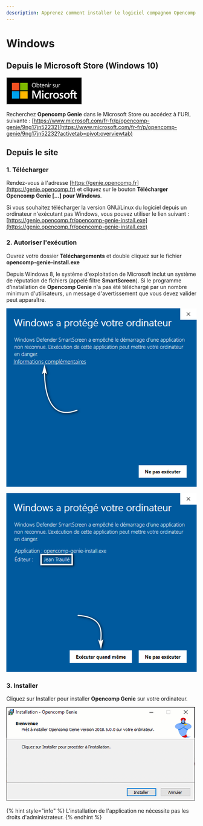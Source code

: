 ```yaml
---
description: Apprenez comment installer le logiciel compagnon Opencomp Genie sur Windows.
---
```


# Windows

## Depuis le Microsoft Store \(Windows 10\)

![](../../../.gitbook/assets/rsz_french_get-it-from-ms_invariantculture_default.png)

Recherchez **Opencomp Genie** dans le Microsoft Store ou accédez à l'URL suivante : [https://www.microsoft.com/fr-fr/p/opencomp-genie/9ng17jn52232](https://www.microsoft.com/fr-fr/p/opencomp-genie/9ng17jn52232?activetab=pivot:overviewtab)

## Depuis le site

### 1. Télécharger

Rendez-vous à l'adresse [https://genie.opencomp.fr](https://genie.opencomp.fr) et cliquez sur le bouton **Télécharger Opencomp Genie \[...\] pour Windows**. 

Si vous souhaitez télécharger la version GNU/Linux du logiciel depuis un ordinateur n'exécutant pas Windows, vous pouvez utiliser le lien suivant : [https://genie.opencomp.fr/opencomp-genie-install.exe](https://genie.opencomp.fr/opencomp-genie-install.exe)

### 2. Autoriser l'exécution

Ouvrez votre dossier **Téléchargements** et double cliquez sur le fichier **opencomp-genie-install.exe**

Depuis Windows 8, le système d'exploitation de Microsoft inclut un système de réputation de fichiers \(appelé filtre **SmartScreen**\). Si le programme d'installation de **Opencomp Genie** n'a pas été téléchargé par un nombre minimum d'utilisateurs, un message d'avertissement que vous devez valider peut apparaître.

![Cliquez sur &quot;Informations compl&#xE9;mentaires&quot;](../../../.gitbook/assets/smart-screen-1.png)

![Cliquez sur &quot;Ex&#xE9;cuter quand m&#xEA;me&quot;](../../../.gitbook/assets/smart-screen-2.png)

### 3. Installer

Cliquez sur Installer pour installer **Opencomp Genie** sur votre ordinateur.

![](../../../.gitbook/assets/install-windows.gif)

{% hint style="info" %}
L'installation de l'application ne nécessite pas les droits d'administrateur.
{% endhint %}

